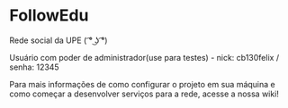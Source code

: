 # FollowEdu
Rede social da UPE  ( ͡° ͜ʖ ͡°) 

Usuário com poder de administrador(use para testes) - nick: cb130felix / senha: 12345

Para mais informações de como configurar o projeto em sua máquina e como começar a desenvolver serviços para a rede, acesse a nossa wiki!
